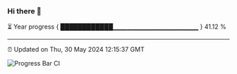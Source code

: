 ### Hi there 👋

⏳ Year progress { ████████████▁▁▁▁▁▁▁▁▁▁▁▁▁▁▁▁▁▁ } 41.12 %

---

⏰ Updated on Thu, 30 May 2024 12:15:37 GMT

![Progress Bar CI](https://github.com/Shyam-Makwana/GitHub-Actions-Demo/workflows/Progress%20Bar%20CI/badge.svg)
